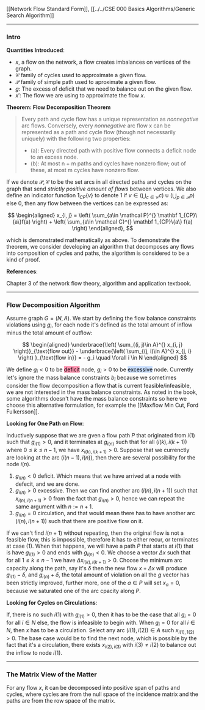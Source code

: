 [[Network Flow Standard Form]], 
[[../../CSE 000 Basics Algorithms/Generic Search Algorithm]]

---
### **Intro**

**Quantities Introduced**: 
* $x$, a flow on the network, a flow creates imbalances on vertices of the graph. 
* $\mathcal C$ family of cycles used to approximate a given flow. 
* $\mathcal P$ family of simple path used to aproximate a given flow. 
* $g$: The excess of deficit that we need to balance out on the given flow. 
* $x'$: The flow we are using to approximate the flow $x$. 

**Theorem: Flow Decomposition Theorem**

> Every path and cycle flow has a unique representation as *nonnegative* arc flows. Conversely, every *nonnegative* arc flow x can be represented as a path and cycle flow (though not necessarily uniquely) with the following two properties:
> - (a): Every directed path with positive flow connects a deficit node to an excess node. 
> - (b): At most n + m paths and cycles have nonzero flow; out of these, at most m
cycles have nonzero flow.

If we denote $\mathcal P, \mathcal C$ to be the set arcs in all directed paths and cycles on the graph that send *strictly positive amount of flows* between vertices. We also define an indicator function $\mathbf 1_{CP}\{v\}$ to denote $1$ if $v\in (\bigcup_{c\in \mathcal C} c)\cup(\bigcup_{p\in \mathcal P}p)$ else $0$, then any flow between the vertices can be expressed as: 

$$
\begin{aligned}
    x_{i, j} = \left(
        \sum_{a\in \mathcal P}^{} \mathbf 1_{CP}\{a\}f(a)
    \right)
    + \left(
        \sum_{a\in \mathcal C}^{}
        \mathbf 1_{CP}\{a\} f(a)
    \right)
\end{aligned}, 
$$

which is demonstrated mathematically as above. To demonstrate the theorem, we consider developing an algorithm that decomposes any flows into composition of cycles and paths, the algorithm is considered to be a kind of proof. 

**References**: 

Chapter 3 of the network flow theory, algorithm and application textbook. 

---
### **Flow Decomposition Algorithm**

Assume graph $G = (N, A)$. We start by defining the flow balance constraints violations using $g_i$, for each node it's defined as the total amount of inflow  minus the total amount of outflow: 

$$
\begin{aligned}
    \underbrace{\left(
        \sum_{(i, j)\in A}^{}
        x_{i, j}
    \right)}_{\text{flow out}}
     - 
    \underbrace{\left(
        \sum_{(j, i)\in A}^{}
        x_{j, i}
    \right)
    }_{\text{flow in}}
    = - g_i \quad \forall i \in N
\end{aligned}
$$

We define $g_i < 0$ to be <mark style="background: #FF5582A6;">deficit</mark> node, $g_i>0$ to be <mark style="background: #ADCCFFA6;">excessive</mark> node. Currently let's ignore the mass balance constraints $b_i$ because we sometimes consider the flow decomposition a flow that is current feasible/infeasible, we are not interested in the mass balance constraints. As noted in the book, some algorithms doesn't have the mass balance constraints so here we choose this alternative formulation, for example the [[Maxflow Min Cut, Ford Fulkersson]]. 


**Looking for One Path on Flow**: 

Inductively suppose that we are gven a flow path $P$ that originated from $i(1)$ such that $g_{i(1)} > 0$, and it terminates at $g_{i(n)}$ such that for all $(i(k), i(k + 1))$ where $0\le k \le n- 1$, we have $x_{i(k), i(k + 1)} > 0$. Suppose that we currenctly are looking at the arc $(i(n-1), i(n))$, then there are several possibility for the node $i(n)$. 

1. $g_{i(n)} < 0$ deficit. Which means that we have arrived at a node with defecit, and we are done. 
2. $g_{i(n)} > 0$ excessive. Then we can find another arc $(i(n), i(n + 1))$ such that $x_{i(n), i(n + 1)} > 0$ from the fact that $g_{i(n)} > 0$, hence we can repeat the same argument with $n:= n + 1$. 
3. $g_{i(n)} = 0$ circulation, and that would mean there has to have another arc $(i(n), i(n + 1))$ such that there are positive flow on it. 

If we can't find $i(n + 1)$ without repeating, then the original flow is not a feasible flow, this is impossible, therefore it has to either recur, or terminates at case (1). When that happens, we will have a path $P$ that starts at $i(1)$ that is have $g_{i(1)} > 0$ and ends with $g_{i(n)} < 0$. We choose a vector $\Delta x$ such that for all $1\le k \le n - 1$ we have $\Delta x_{i(k), i(k + 1)} > 0$. Choose the minimum arc capacity along the path, say it's $\delta$ then the new flow $x + \Delta x$ will produce $g_{i(1)} - \delta$, and $g_{i(n)} + \delta$, the total amount of violation on all the $g$ vector has been strictly improved, further more, one of the $a\in P$ will set $x_a = 0$, because we saturated one of the arc cpacity along $P$. 


**Looking for Cycles on Circulations**:

If, there is no such $i(1)$ with $g_{i(1)} > 0$, then it has to be the case that all $g_i = 0$ for all $i \in N$ else, the flow is infeasible to begin with. When $g_i = 0$ for all $i \in N$, then $x$ has to be a circulation. Select any arc $(i(1), i(2))\in A$ such $x_{i(1), 1(2)}> 0$. The base case would be to find the next node, which is possible by the fact that it's a circulation, there exists $x_{i(2), i(3)}$ with $i(3)\neq i(2)$ to balance out the inflow to node $i(1)$. 


---
### **The Matrix View of the Matter**

For any flow $x$, it can be decomposed into positive span of paths and cycles, where cycles are from the null space of the incidence matrix and the paths are from the row space of the matrix. 


